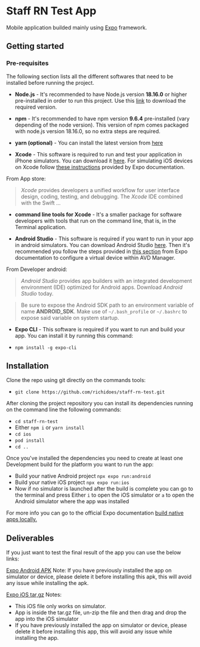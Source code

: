 # Staff RN Test App

Mobile application builded mainly using [Expo](https://docs.expo.dev/) framework.

## Getting started

### Pre-requisites

The following section lists all the different softwares that need to be installed before running the project.

*  **Node.js** - It's recommended to have Node.js version **18.16.0** or higher pre-installed in order to run this project. Use this [link](https://nodejs.org/en/download/releases/) to download the required version.

*  **npm**  - It's recommended to have npm version **9.6.4** pre-installed (vary depending of the node version). This version of npm comes packaged with node.js version 18.16.0, so no extra steps are required.

*  **yarn (optional)**  - You can install the latest version from [here](https://yarnpkg.com/getting-started/install)

* **Xcode** - This software is required to run and test your application in iPhone simulators\. You can download it [here](https://developer.apple.com/xcode/). For simulating iOS devices on Xcode follow [these instructions](https://docs.expo.io/workflow/ios-simulator/) provided by Expo documentation.

From App store:

>_Xcode_ provides developers a unified workflow for user interface design, coding, testing, and debugging. The _Xcode_ IDE combined with the Swift ...

*  **command line tools for Xcode**  - It's  a smaller package for software developers with tools that run on the command line, that is, in the Terminal application.

* **Android Studio** -  This software is required if you want to run in your app in android simulators\. You can download Android Studio [here](https://developer.android.com/studio). Then it's recommended you follow the steps provided in [this section](https://docs.expo.io/workflow/android-studio-emulator/) from Expo documentation to configure a virtual device within AVD Manager.

From Developer android:
>_Android Studio_ provides app builders with an integrated development environment (IDE) optimized for Android apps. Download _Android Studio_ today.

> Be sure to expose the Android SDK path to an environment variable of name **ANDROID\_SDK**. Make use of `~/.bash_profile` or `~/.bashrc` to expose said variable on system startup.

 * **Expo CLI** - This software is required if you want to run and build your app. You can install it by running this command:

 - `npm install -g expo-cli`
 
## Installation
Clone the repo using git directly on the commands tools:

 - `git clone https://github.com/richidoes/staff-rn-test.git`

After cloning the project repository you can install its dependencies running on the command line the following commands:

- `cd staff-rn-test`
 - Either `npm i` or  `yarn install`
 - `cd ios`
 - `pod install`
 - `cd ..`

Once you've installed the dependencies you need to create at least one Development build for the platform you want to run the app:

- Build your native Android project  `npx expo run:android`
- Build your native iOS project `npx expo run:ios`
- Now if no simulator is launched after the build is complete you can go to the terminal and press Either `i` to open the iOS  simulator or  `a` to open the Android simulator where the app was installed
 
 For more info you can go to the official Expo documentation [build native apps locally.](https://docs.expo.dev/workflow/prebuild/#usage-with-expo-cli-run-commands) 

## Deliverables
If you just want to test the final result of the app you can use the below links:

[Expo Android APK](https://expo.dev/artifacts/eas/k3z8Xcqq22ViVXiY6Nwmhc.apk)
Note: If you have previously installed the app on simulator or device, please delete it before installing this apk, this will avoid any issue while installing the apk.

[Expo iOS tar,gz](https://expo.dev/artifacts/eas/bSdQH2fqDZ89eJiKBH8ELQ.tar.gz)
Notes: 
 - This iOS file only works on simulator.
 - App is inside the tar.gz file, un-zip the file and then drag and drop the app into the iOS simulator
 - If you have previously installed the app on simulator or device, please delete it before installing this app, this will avoid any issue while installing the app.